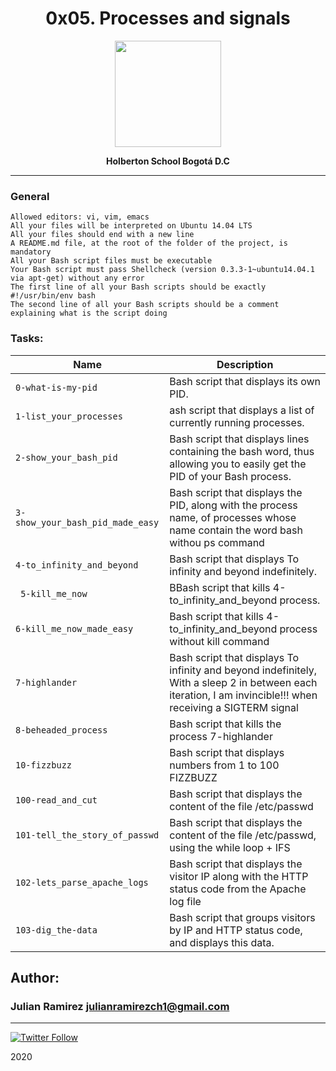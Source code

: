 <H1 align="center"> 0x05. Processes and signals </H1>

<p align="center">
   <a href="https://www.holbertonschool.com/co"><img src="https://user-images.strikinglycdn.com/res/hrscywv4p/image/upload/c_limit,fl_lossy,h_1440,w_720,f_auto,q_auto/79001/368330_619080.png" width="170" height="170"/></a>

<p align="center"> 
   <b>Holberton School Bogotá D.C</b>
                
----
<H3> General </H3>
   
    Allowed editors: vi, vim, emacs
    All your files will be interpreted on Ubuntu 14.04 LTS
    All your files should end with a new line
    A README.md file, at the root of the folder of the project, is mandatory
    All your Bash script files must be executable
    Your Bash script must pass Shellcheck (version 0.3.3-1~ubuntu14.04.1 via apt-get) without any error
    The first line of all your Bash scripts should be exactly #!/usr/bin/env bash
    The second line of all your Bash scripts should be a comment explaining what is the script doing

### Tasks:

| Name | Description                    |
| ------------- | ------------------------------ |
| `0-what-is-my-pid`      |   Bash script that displays its own PID.  |
| `1-list_your_processes`      |    ash script that displays a list of currently running processes. |
| `2-show_your_bash_pid`   |  Bash script that displays lines containing the bash word, thus allowing you to easily get the PID of your Bash process. |
| `3-show_your_bash_pid_made_easy`      |Bash script that displays the PID, along with the process name, of processes whose name contain the word bash withou ps command|
| `4-to_infinity_and_beyond`      | Bash script that displays To infinity and beyond indefinitely.|
| ` 5-kill_me_now`      |  BBash script that kills 4-to_infinity_and_beyond process. |
| `6-kill_me_now_made_easy`      |  Bash script that kills 4-to_infinity_and_beyond process without kill command  |
| `7-highlander`      |   Bash script that displays To infinity and beyond indefinitely, With a sleep 2 in between each iteration, I am invincible!!! when receiving a SIGTERM signal |
| `8-beheaded_process`      |   Bash script that kills the process 7-highlander |
| `10-fizzbuzz`      | Bash script that displays numbers from 1 to 100 FIZZBUZZ |
| `100-read_and_cut`      |  Bash script that displays the content of the file /etc/passwd |
| `101-tell_the_story_of_passwd`      |   Bash script that displays the content of the file /etc/passwd, using the while loop + IFS |
| `102-lets_parse_apache_logs`      |   Bash script that displays the visitor IP along with the HTTP status code from the Apache log file|
| `103-dig_the-data`      |   Bash script that groups visitors by IP and HTTP status code, and displays this data.|

## Author: 
### Julian Ramirez <julianramirezch1@gmail.com>
----
[![Twitter Follow](https://img.shields.io/twitter/follow/JulianR_30.svg?style=social&label=Follow)](https://twitter.com/JulianR_30)

2020
